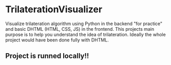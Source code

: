 # TrilaterationVisualizer
Visualize trilateration algorithm using Python in the backend "for practice" and basic DHTML (HTML, CSS, JS)  in the frontend. This projects main purpose is to help you understand the idea of trilateration. Ideally the whole project would have been done fully with DHTML.

## Project is runned locally!!
